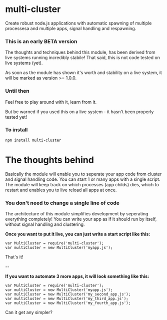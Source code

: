 # multi-cluster

Create robust node.js applications with automatic spawning of multiple processesa and multiple apps, signal handling and respawning.


### This is an early BETA version

The thoughts and techniques behind this module, has been derived from live systems running incredibly stabile!
That said, this is not code tested on live systems (yet).

As soon as the module has shown it's worth and stability on a live system, it will be marked as version >= 1.0.0.


### Until then

Feel free to play around with it, learn from it.

But be warned if you used this on a live system - it hasn't been properly tested yet!

### To install

	npm install multi-cluster

# The thoughts behind

Basically the module will enable you to seperate your app code from cluster and signal handling code.
You can start 1 or many apps with a single script.
The module will keep track on which processes (app childs) dies, which to restart and enables you to live reload all apps at once.

### You don't need to change a single line of code

The architecture of this module simplifies development by seperating everything completely!
You can write your app as if it should run by itself, without signal handling and clustering.

**Once you want to put it live, you can just write a start script like this:**

	var MultiCluster = require('multi-cluster');
	var multiCluster = new MultiCluster('myapp.js');

That's it!

--

**If you want to automate 3 more apps, it will look something like this:**


	var MultiCluster = require('multi-cluster');
	var multiCluster = new MultiCluster('myapp.js');
	var multiCluster = new MultiCluster('my_second_app.js');
	var multiCluster = new MultiCluster('my_third_app.js');
	var multiCluster = new MultiCluster('my_fourth_app.js');

Can it get any simpler?


